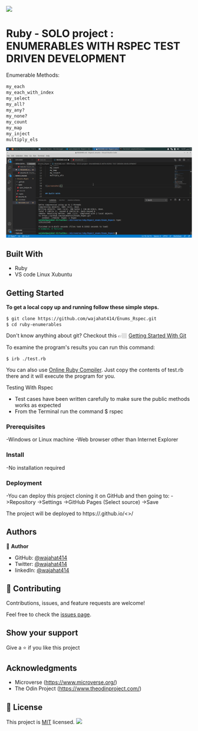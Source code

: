 ![](https://img.shields.io/badge/Microverse-blueviolet)

# Ruby - SOLO project : ENUMERABLES WITH RSPEC TEST DRIVEN DEVELOPMENT
Enumerable Methods:

    my_each
    my_each_with_index
    my_select
    my_all?
    my_any?
    my_none?
    my_count
    my_map
    my_inject
    multiply_els



![screenshot](./screenshot.png)


## Built With

- Ruby
- VS code Linux Xubuntu



## Getting Started

**To get a local copy up and running follow these simple steps.**

```
$ git clone https://github.com/wajahat414/Enums_Rspec.git
$ cd ruby-enumerables
```
Don't know anything about git? Checkout this 👉🏼 [Getting Started With Git](https://towardsdatascience.com/getting-started-with-git-and-github-6fcd0f2d4ac6?gi=f8ce126417c7)

To examine the program's results you can run this command:

```
$ irb ./test.rb
```
You can also use [Online Ruby Compiler](https://www.tutorialspoint.com/execute_ruby_online.php). Just copy the contents of test.rb there and it will execute the program for you.

Testing With Rspec
- Test cases have been written carefully to make sure the public methods works as expected
- From the Terminal run the command
$ rspec

### Prerequisites

-Windows or Linux machine 
-Web browser other than Internet Explorer

### Install

-No installation required

### Deployment

-You can deploy this project cloning it on GitHub and then going to:
->Repository
->Settings
->GitHub Pages
(Select source)
->Save

The project will be deployed to https://<wajahat414>.github.io/<>/

## Authors

👤 **Author**

- GitHub: [@wajahat414](https://github.com/wajahat414)
- Twitter: [@wajahat414](https://twitter.com/wajahat414)
- linkedIn: [@wajahat414](https://linkedin.com/wajahat414)

## 🤝 Contributing

Contributions, issues, and feature requests are welcome!

Feel free to check the [issues page](https://github.com/wajahat414/Ruby_enums/issues).

## Show your support

Give a ⭐️ if you like this project

## Acknowledgments

- Microverse (https://www.microverse.org/)
- The Odin Project (https://www.theodinproject.com/)

## 📝 License

This project is [MIT](./LICENSE) licensed.
![](https://img.shields.io/badge/Microverse-blueviolet)